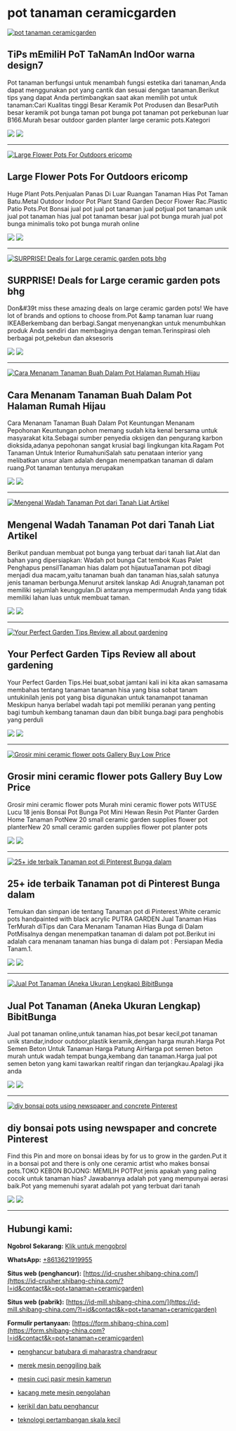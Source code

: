# pot tanaman ceramicgarden

<a href="https://swt.shibang-china.com/?l=id&img&k=pot+tanaman+ceramicgarden" target="_blank">![pot tanaman ceramicgarden](http://static.shibang-china.com/all-800x300/1446.jpg)</a>

## TiPs mEmiliH PoT TaNamAn IndOor warna design7
Pot tanaman berfungsi untuk menambah fungsi estetika dari tanaman,Anda dapat menggunakan pot yang cantik dan sesuai dengan tanaman.Berikut tips yang dapat Anda pertimbangkan saat akan memilih pot untuk tanaman:Cari Kualitas tinggi Besar Keramik Pot Produsen dan BesarPutih besar keramik pot bunga taman pot bunga pot tanaman pot perkebunan luar B166.Murah besar outdoor garden planter large ceramic pots.Kategori


<a href="https://whatsapp.shibangsoft.com/WhatsApp.php" target="_blank" title="WhatsApp">![](http://static.shibang-china.com/icon/whatsapp.png)</a> <a href="https://swt.shibang-china.com/?l=id&icon&k=pot+tanaman+ceramicgarden" target="_blank">![](http://static.shibang-china.com/icon/chat-id.png)</a>

---

<a href="https://swt.shibang-china.com/?l=id&img&k=pot+tanaman+ceramicgarden" target="_blank">![Large Flower Pots For Outdoors ericomp](http://static.shibang-china.com/all-800x300/1034.jpg)</a>

## Large Flower Pots For Outdoors ericomp
Huge Plant Pots.Penjualan Panas Di Luar Ruangan Tanaman Hias Pot Taman Batu.Metal Outdoor Indoor Pot Plant Stand Garden Decor Flower Rac.Plastic Patio Pots.Pot Bonsai jual pot jual pot tanaman jual potjual pot tanaman unik jual pot tanaman hias jual pot tanaman besar jual pot bunga murah jual pot bunga minimalis toko pot bunga murah online


<a href="https://whatsapp.shibangsoft.com/WhatsApp.php" target="_blank" title="WhatsApp">![](http://static.shibang-china.com/icon/whatsapp.png)</a> <a href="https://swt.shibang-china.com/?l=id&icon&k=pot+tanaman+ceramicgarden" target="_blank">![](http://static.shibang-china.com/icon/chat-id.png)</a>

---

<a href="https://swt.shibang-china.com/?l=id&img&k=pot+tanaman+ceramicgarden" target="_blank">![SURPRISE! Deals for Large ceramic garden pots bhg](http://static.shibang-china.com/all-800x300/1298.jpg)</a>

## SURPRISE! Deals for Large ceramic garden pots bhg
Don&#39t miss these amazing deals on large ceramic garden pots! We have lot of brands and options to choose from.Pot &amp tanaman luar ruang IKEABerkembang dan berbagi.Sangat menyenangkan untuk menumbuhkan produk Anda sendiri dan membaginya dengan teman.Terinspirasi oleh berbagai pot,pekebun dan aksesoris


<a href="https://whatsapp.shibangsoft.com/WhatsApp.php" target="_blank" title="WhatsApp">![](http://static.shibang-china.com/icon/whatsapp.png)</a> <a href="https://swt.shibang-china.com/?l=id&icon&k=pot+tanaman+ceramicgarden" target="_blank">![](http://static.shibang-china.com/icon/chat-id.png)</a>

---

<a href="https://swt.shibang-china.com/?l=id&img&k=pot+tanaman+ceramicgarden" target="_blank">![Cara Menanam Tanaman Buah Dalam Pot Halaman Rumah Hijau](http://static.shibang-china.com/all-800x300/141.jpg)</a>

## Cara Menanam Tanaman Buah Dalam Pot Halaman Rumah Hijau
Cara Menanam Tanaman Buah Dalam Pot Keuntungan Menanam Pepohonan Keuntungan pohon memang sudah kita kenal bersama untuk masyarakat kita.Sebagai sumber penyedia oksigen dan pengurang karbon dioksida,adanya pepohonan sangat krusial bagi lingkungan kita.Ragam Pot Tanaman Untuk Interior RumahuniSalah satu penataan interior yang melibatkan unsur alam adalah dengan menempatkan tanaman di dalam ruang.Pot tanaman tentunya merupakan


<a href="https://whatsapp.shibangsoft.com/WhatsApp.php" target="_blank" title="WhatsApp">![](http://static.shibang-china.com/icon/whatsapp.png)</a> <a href="https://swt.shibang-china.com/?l=id&icon&k=pot+tanaman+ceramicgarden" target="_blank">![](http://static.shibang-china.com/icon/chat-id.png)</a>

---

<a href="https://swt.shibang-china.com/?l=id&img&k=pot+tanaman+ceramicgarden" target="_blank">![Mengenal Wadah Tanaman Pot dari Tanah Liat Artikel](http://static.shibang-china.com/all-800x300/744.jpg)</a>

## Mengenal Wadah Tanaman Pot dari Tanah Liat Artikel
Berikut panduan membuat pot bunga yang terbuat dari tanah liat.Alat dan bahan yang dipersiapkan: Wadah pot bunga Cat tembok Kuas Palet Penghapus pensilTanaman hias dalam pot hijautuaTanaman pot dibagi menjadi dua macam,yaitu tanaman buah dan tanaman hias,salah satunya jenis tanaman berbunga.Menurut arsitek lanskap Adi Anugrah,tanaman pot memiliki sejumlah keunggulan.Di antaranya mempermudah Anda yang tidak memiliki lahan luas untuk membuat taman.


<a href="https://whatsapp.shibangsoft.com/WhatsApp.php" target="_blank" title="WhatsApp">![](http://static.shibang-china.com/icon/whatsapp.png)</a> <a href="https://swt.shibang-china.com/?l=id&icon&k=pot+tanaman+ceramicgarden" target="_blank">![](http://static.shibang-china.com/icon/chat-id.png)</a>

---

<a href="https://swt.shibang-china.com/?l=id&img&k=pot+tanaman+ceramicgarden" target="_blank">![Your Perfect Garden Tips Review all about gardening](http://static.shibang-china.com/all-800x300/307.jpg)</a>

## Your Perfect Garden Tips Review all about gardening
Your Perfect Garden Tips.Hei buat,sobat jamtani kali ini kita akan samasama membahas tentang tanaman tanaman hisa yang bisa sobat tanam untukinilah jenis pot yang bisa digunakan untuk tanamanpot tanaman Meskipun hanya berlabel wadah tapi pot memiliki peranan yang penting bagi tumbuh kembang tanaman daun dan bibit bunga.bagi para penghobis yang perduli


<a href="https://whatsapp.shibangsoft.com/WhatsApp.php" target="_blank" title="WhatsApp">![](http://static.shibang-china.com/icon/whatsapp.png)</a> <a href="https://swt.shibang-china.com/?l=id&icon&k=pot+tanaman+ceramicgarden" target="_blank">![](http://static.shibang-china.com/icon/chat-id.png)</a>

---

<a href="https://swt.shibang-china.com/?l=id&img&k=pot+tanaman+ceramicgarden" target="_blank">![Grosir mini ceramic flower pots Gallery Buy Low Price](http://static.shibang-china.com/all-800x300/770.jpg)</a>

## Grosir mini ceramic flower pots Gallery Buy Low Price
Grosir mini ceramic flower pots Murah mini ceramic flower pots WITUSE Lucu 18 jenis Bonsai Pot Bunga Pot Mini Hewan Resin Pot Planter Garden Home Tanaman PotNew 20 small ceramic garden supplies flower pot planterNew 20 small ceramic garden supplies flower pot planter pots


<a href="https://whatsapp.shibangsoft.com/WhatsApp.php" target="_blank" title="WhatsApp">![](http://static.shibang-china.com/icon/whatsapp.png)</a> <a href="https://swt.shibang-china.com/?l=id&icon&k=pot+tanaman+ceramicgarden" target="_blank">![](http://static.shibang-china.com/icon/chat-id.png)</a>

---

<a href="https://swt.shibang-china.com/?l=id&img&k=pot+tanaman+ceramicgarden" target="_blank">![25+ ide terbaik Tanaman pot di Pinterest Bunga dalam](http://static.shibang-china.com/all-800x300/928.jpg)</a>

## 25+ ide terbaik Tanaman pot di Pinterest Bunga dalam
Temukan dan simpan ide tentang Tanaman pot di Pinterest.White ceramic pots handpainted with black acrylic PUTRA GARDEN Jual Tanaman Hias TerMurah diTips dan Cara Menanam Tanaman Hias Bunga di Dalam PotMisalnya dengan menempatkan tanaman di dalam pot pot.Berikut ini adalah cara menanam tanaman hias bunga di dalam pot : Persiapan Media Tanam.1.


<a href="https://whatsapp.shibangsoft.com/WhatsApp.php" target="_blank" title="WhatsApp">![](http://static.shibang-china.com/icon/whatsapp.png)</a> <a href="https://swt.shibang-china.com/?l=id&icon&k=pot+tanaman+ceramicgarden" target="_blank">![](http://static.shibang-china.com/icon/chat-id.png)</a>

---

<a href="https://swt.shibang-china.com/?l=id&img&k=pot+tanaman+ceramicgarden" target="_blank">![Jual Pot Tanaman (Aneka Ukuran Lengkap) BibitBunga](http://static.shibang-china.com/all-800x300/635.jpg)</a>

## Jual Pot Tanaman (Aneka Ukuran Lengkap) BibitBunga
Jual pot tanaman online,untuk tanaman hias,pot besar kecil,pot tanaman unik standar,indoor outdoor,plastik keramik,dengan harga murah.Harga Pot Semen Beton Untuk Tanaman Harga Patung AirHarga pot semen beton murah untuk wadah tempat bunga,kembang dan tanaman.Harga jual pot semen beton yang kami tawarkan realtif ringan dan terjangkau.Apalagi jika anda


<a href="https://whatsapp.shibangsoft.com/WhatsApp.php" target="_blank" title="WhatsApp">![](http://static.shibang-china.com/icon/whatsapp.png)</a> <a href="https://swt.shibang-china.com/?l=id&icon&k=pot+tanaman+ceramicgarden" target="_blank">![](http://static.shibang-china.com/icon/chat-id.png)</a>

---

<a href="https://swt.shibang-china.com/?l=id&img&k=pot+tanaman+ceramicgarden" target="_blank">![diy bonsai pots using newspaper and concrete Pinterest](http://static.shibang-china.com/all-800x300/562.jpg)</a>

## diy bonsai pots using newspaper and concrete Pinterest
Find this Pin and more on bonsai ideas by for us to grow in the garden.Put it in a bonsai pot and there is only one ceramic artist who makes bonsai pots.TOKO KEBON BOJONG: MEMILIH POTPot jenis apakah yang paling cocok untuk tanaman hias? Jawabannya adalah pot yang mempunyai aerasi baik.Pot yang memenuhi syarat adalah pot yang terbuat dari tanah


<a href="https://whatsapp.shibangsoft.com/WhatsApp.php" target="_blank" title="WhatsApp">![](http://static.shibang-china.com/icon/whatsapp.png)</a> <a href="https://swt.shibang-china.com/?l=id&icon&k=pot+tanaman+ceramicgarden" target="_blank">![](http://static.shibang-china.com/icon/chat-id.png)</a>

---
## Hubungi kami:

**Ngobrol Sekarang:** [Klik untuk mengobrol](https://swt.shibang-china.com?l=id&contact&k=pot+tanaman+ceramicgarden)

**WhatsApp:**  [+8613621919955](https://whatsapp.shibangsoft.com/WhatsApp.php)

**Situs web (penghancur):** [https://id-crusher.shibang-china.com/](https://id-crusher.shibang-china.com/?l=id&contact&k=pot+tanaman+ceramicgarden)

**Situs web (pabrik):** [https://id-mill.shibang-china.com/](https://id-mill.shibang-china.com/?l=id&contact&k=pot+tanaman+ceramicgarden)

**Formulir pertanyaan:** [https://form.shibang-china.com](https://form.shibang-china.com?l=id&contact&k=pot+tanaman+ceramicgarden)

* [penghancur batubara di maharastra chandrapur](../33/penghancur%20batubara%20di%20maharastra%20chandrapur.md)

* [merek mesin penggiling baik](../39/merek%20mesin%20penggiling%20baik.md)

* [mesin cuci pasir mesin kamerun](../35/mesin%20cuci%20pasir%20mesin%20kamerun.md)

* [kacang mete mesin pengolahan](../38/kacang%20mete%20mesin%20pengolahan.md)

* [kerikil dan batu penghancur](../40/kerikil%20dan%20batu%20penghancur.md)

* [teknologi pertambangan skala kecil](../40/teknologi%20pertambangan%20skala%20kecil.md)